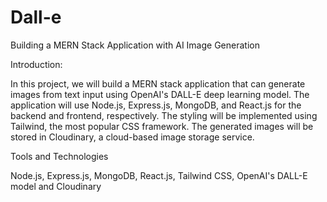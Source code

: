 # Dall-e

Building a MERN Stack Application with AI Image Generation

Introduction:

In this project, we will build a MERN stack application that can generate images from text input using OpenAI's DALL-E deep learning model. The application will use Node.js, Express.js, MongoDB, and React.js for the backend and frontend, respectively. The styling will be implemented using Tailwind, the most popular CSS framework. The generated images will be stored in Cloudinary, a cloud-based image storage service.

Tools and Technologies

Node.js,
Express.js,
MongoDB,
React.js,
Tailwind CSS,
OpenAI's DALL-E model and
Cloudinary
